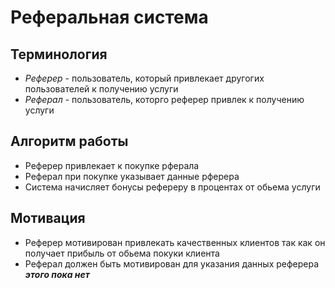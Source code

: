 # Реферальная система
## Терминология
* _Реферер_ - пользователь, который привлекает другогих пользователей к получению услуги
* _Реферал_ - пользователь, которго реферер привлек к получению услуги
## Алгоритм работы
* Реферер привлекает к покупке рферала
* Реферал при покупке указывает данные рферера
* Система начисляет бонусы рефереру в процентах от обьема услуги
## Мотивация
* Реферер мотивирован привлекать качественных клиентов так как он получает прибыль от обьема покуки клиента
* Реферал должен быть мотивирован для указания данных реферера ___этого пока нет___
